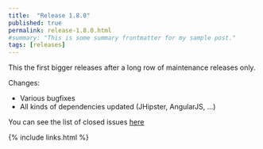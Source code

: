 ```yaml
---
title:  "Release 1.8.0"
published: true
permalink: release-1.8.0.html
#summary: "This is some summary frontmatter for my sample post."
tags: [releases]
---
```


This the first bigger releases after a long row of maintenance releases only. 

Changes:
* Various bugfixes
* All kinds of dependencies updated (JHipster, AngularJS, ...)

You can see the list of closed issues [here](https://github.com/SecurityRAT/SecurityRAT/releases/tag/v1.8.0)

{% include links.html %}
